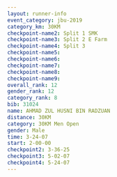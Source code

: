 ```yaml
---
layout: runner-info 
event_category: jbu-2019 
category_km: 30KM 
checkpoint-name2: Split 1 SMK 
checkpoint-name3: Split 2 E Farm 
checkpoint-name4: Split 3 
checkpoint-name5: 
checkpoint-name6: 
checkpoint-name7: 
checkpoint-name8: 
checkpoint-name9: 
overall_rank: 12
gender_rank: 12
category_rank: 8
bib: 31024
name: AHMAD ZUL HUSNI BIN RADZUAN
distance: 30KM
category: 30KM Men Open
gender: Male
time: 3-24-07
start: 2-00-00
checkpoint2: 3-36-25
checkpoint3: 5-02-07
checkpoint4: 5-24-07
---
```

